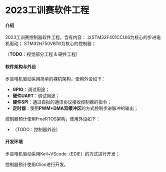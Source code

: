# 2023工训赛软件工程

#### 介绍

2023工训赛控制器软件工程，含有内容：
以STM32F401CCUI6为核心的步进电机驱动；
STM32H750VBT6为核心的控制器；

（**TODO**：视觉部分工程 & 硬件工程）

#### 软件架构与外设

步进电机驱动采用简单的裸机架构，使用外设如下：
* **GPIO**：调试用途；
* **硬件UART**：调试用途；
* **硬件SPI**：通过自拟的通讯协议接收控制器的指令；
* **定时器**：使用**PWM+DMA双缓冲区**的方式控制步进脉冲的输出；



控制器预计使用FreeRTOS架构，使用外设如下：

* （TODO：控制器外设）

#### 开发环境

步进电机驱动采用Keil+VScode（EDIE）的方式进行开发；

控制器预计使用Clion进行开发。